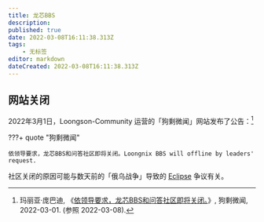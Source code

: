 ```yaml
---
title: 龙芯BBS
description:
published: true
date: 2022-03-08T16:11:38.313Z
tags:
    - 无标签
editor: markdown
dateCreated: 2022-03-08T16:11:38.313Z
---
```


## 网站关闭

2022年3月1日，Loongson-Community 运营的「狗剩微闻」网站发布了公告：[^0301]

[^0301]: 玛丽亚·庞巴迪, 《[依领导要求，龙芯BBS和问答社区即将关闭。](https://web.archive.org/web/20220302114903/https://micronews.godson.ac.cn/2022/1646161415.html)》, 狗剩微闻, 2022-03-01. (参照 2022-03-08).

???+ quote "狗剩微闻"

    依领导要求，龙芯BBS和问答社区即将关闭。Loongnix BBS will offline by leaders' request.

社区关闭的原因可能与数天前的「俄乌战争」导致的 [Eclipse](/software/Eclipse.md) 争议有关。

